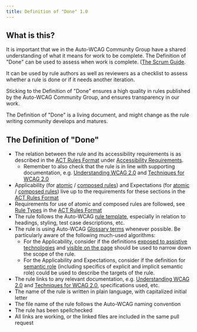 ```yaml
---
title: Definition of "Done" 1.0
---
```


## What is this? 

It is important that we in the Auto-WCAG Community Group have a shared understanding of what it means for work to be complete.  The Definition of "Done" can be used to assess when work is complete. ([The Scrum Guide](https://www.scrumguides.org/scrum-guide.html#artifact-transparency-done).

It can be used by rule authors as well as reviewers as a checklist to assess whether a rule is done or if it needs another iteration.

Sticking to the Definition of "Done" ensures a high quality in rules published by the Auto-WCAG Community Group, and ensures transparency in our work. 

The Definition of "Done" is a living document, and might change as the rule writing community develops and matures.

## The Definition of "Done"

- The relation between the rule and its accessibility requirements is as described in the [ACT Rules Format](https://www.w3.org/TR/act-rules-format/) under [Accessibility Requirements](https://www.w3.org/TR/act-rules-format/#structure-accessibility-requirements). 
    - Remember to also check that the rule is in line with supporting documentation, e.g. [Understanding WCAG 2.0](https://www.w3.org/TR/UNDERSTANDING-WCAG20/) and [Techniques for WCAG 2.0](https://www.w3.org/TR/WCAG-TECHS/)
- Applicability (for [atomic](https://www.w3.org/TR/act-rules-format/#test-applicability) / [composed rules](https://www.w3.org/TR/act-rules-format/#aggregation-applicability)) and Expectations (for [atomic](https://www.w3.org/TR/act-rules-format/#test-expectations) / [composed rules](https://www.w3.org/TR/act-rules-format/#aggregation-expectations)) live up to the requirements for these sections in the [ACT Rules Format](https://www.w3.org/TR/act-rules-format/)
- Requirements for use of atomic and composed rules are followed, see [Rule Types](https://www.w3.org/TR/act-rules-format/#rule-types) in the [ACT Rules Format](https://www.w3.org/TR/act-rules-format/)
- The rule follows the Auto-WCAG [rule template](/design/rule-template.html), especially in relation to headings, styling, test case descriptions, etc.
- The rule is using Auto-WCAG [Glossary terms](https://auto-wcag.github.io/auto-wcag/pages/algorithms/) whenever possible. Be particularly aware of the following much-used algorithms:
    - For the Applicability, consider if the definitions [exposed to assistive technologies](#exposed-to-assistive-technologies) and [visible on the page](#visible-on-the-page) should be used to narrow down the scope of the rule.
    - For the Applicability and Expectations, consider if the definition for [semantic role](#semantic-role) (including specifics of explicit and implicit semantic role) could be used to describe the targets of the rule.
- The rule links to any relevant documentation, e.g. [Understanding WCAG 2.0](https://www.w3.org/TR/UNDERSTANDING-WCAG20/) and [Techniques for WCAG 2.0](https://www.w3.org/TR/WCAG-TECHS/), specifications used, etc.
- The name of the rule is written in plain language, with capitalized initial letter
- The file name of the rule follows the Auto-WCAG naming convention
- The rule has been spellchecked
- All links are working, or the linked files are included in the same pull request
